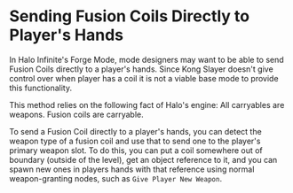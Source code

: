# Sending Fusion Coils Directly to Player's Hands

In Halo Infinite's Forge Mode, mode designers may want to be able to send Fusion Coils directly to a player's hands. Since Kong Slayer doesn't give control over when player has a coil it is not a viable base mode to provide this functionality.

This method relies on the following fact of Halo's engine: All carryables are weapons. Fusion coils are carryable.

To send a Fusion Coil directly to a player's hands, you can detect the weapon type of a fusion coil and use that to send one to the player's primary weapon slot. To do this, you can put a coil somewhere out of boundary (outside of the level), get an object reference to it, and you can spawn new ones in players hands with that reference using normal weapon-granting nodes, such as `Give Player New Weapon`.
